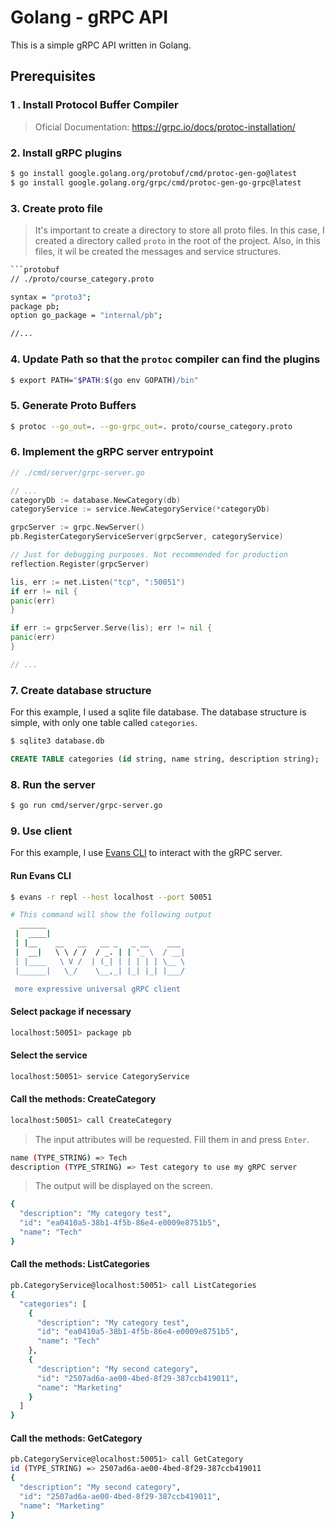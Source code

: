 # Golang - gRPC API
This is a simple gRPC API written in Golang.

## Prerequisites

### 1 . Install Protocol Buffer Compiler
> Oficial Documentation: https://grpc.io/docs/protoc-installation/

### 2. Install gRPC plugins
```bash
$ go install google.golang.org/protobuf/cmd/protoc-gen-go@latest
$ go install google.golang.org/grpc/cmd/protoc-gen-go-grpc@latest
```

### 3. Create proto file
> It's important to create a directory to store all proto files. In this case, I created a directory called `proto` in the root of the project. Also, in this files, it wil be created the messages and service structures.

```bash
```protobuf
// ./proto/course_category.proto

syntax = "proto3";
package pb;
option go_package = "internal/pb";

//...
``` 

### 4. Update Path so that the `protoc` compiler can find the plugins
```bash
$ export PATH="$PATH:$(go env GOPATH)/bin"
```

### 5. Generate Proto Buffers
```bash
$ protoc --go_out=. --go-grpc_out=. proto/course_category.proto
```

### 6. Implement the gRPC server entrypoint
```go
// ./cmd/server/grpc-server.go

// ...
categoryDb := database.NewCategory(db)
categoryService := service.NewCategoryService(*categoryDb)

grpcServer := grpc.NewServer()
pb.RegisterCategoryServiceServer(grpcServer, categoryService)

// Just for debugging purposes. Not recommended for production
reflection.Register(grpcServer)

lis, err := net.Listen("tcp", ":50051")
if err != nil {
panic(err)
}

if err := grpcServer.Serve(lis); err != nil {
panic(err)
}

// ...

```

### 7. Create database structure
For this example, I used a sqlite file database. The database structure is simple, with only one table called `categories`.

```bash
$ sqlite3 database.db
```

```sql
CREATE TABLE categories (id string, name string, description string);
```

### 8. Run the server
```bash
$ go run cmd/server/grpc-server.go
```

### 9. Use client

For this example, I use [Evans CLI](https://github.com/ktr0731/evans) to interact with the gRPC server.

#### Run Evans CLI
```bash
$ evans -r repl --host localhost --port 50051
```

```bash
# This command will show the following output
  ______
 |  ____|
 | |__    __   __   __ _   _ __    ___
 |  __|   \ \ / /  / _. | | '_ \  / __|
 | |____   \ V /  | (_| | | | | | \__ \
 |______|   \_/    \__,_| |_| |_| |___/

 more expressive universal gRPC client
```

#### Select package if necessary
```bash
localhost:50051> package pb
```

#### Select the service
```bash
localhost:50051> service CategoryService
```

#### Call the methods: CreateCategory

```bash
localhost:50051> call CreateCategory
```

> The input attributes will be requested. Fill them in and press `Enter`.

```bash
name (TYPE_STRING) => Tech
description (TYPE_STRING) => Test category to use my gRPC server
```

> The output will be displayed on the screen.

```bash
{
  "description": "My category test",
  "id": "ea0410a5-38b1-4f5b-86e4-e0009e8751b5",
  "name": "Tech"
}
```

#### Call the methods: ListCategories

```bash
pb.CategoryService@localhost:50051> call ListCategories
{
  "categories": [
    {
      "description": "My category test",
      "id": "ea0410a5-38b1-4f5b-86e4-e0009e8751b5",
      "name": "Tech"
    },
    {
      "description": "My second category",
      "id": "2507ad6a-ae00-4bed-8f29-387ccb419011",
      "name": "Marketing"
    }
  ]
}
```

#### Call the methods: GetCategory

```bash
pb.CategoryService@localhost:50051> call GetCategory
id (TYPE_STRING) => 2507ad6a-ae00-4bed-8f29-387ccb419011
{
  "description": "My second category",
  "id": "2507ad6a-ae00-4bed-8f29-387ccb419011",
  "name": "Marketing"
}
```